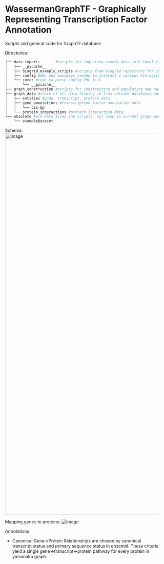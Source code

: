 # WassermanGraphTF - Graphically Representing Transcription Factor Annotation

Scripts and general code for GraphTF database

Directories: <br/>
```bash
├── data_import:       #scripts for ingesting remote data into local csv files
│   ├── __pycache__ 
│   ├── biogrid_example_scripts #scripts from biogrid repository for interacting w REST API
│   ├── config #URL and passkeys needed to interact w various biological databases
│   └── core: #code to parse config YML file
│       └── __pycache__ 
├── graph_construction #scripts for constructing and populating new neo4j database instance
├── graph_data #store of all data flowing in from outside databases and out to the graph database
│   ├── entities #gene, transcript, protein data
│   ├── gene_annotations #transcription factor annotation data
│   │   └── cis-bp 
│   └── protein_interactions #protein interaction data
└── obsolete #old data files and scripts, not used in current graph model
    └── exampleDataset
 ```

Schema:
<img width="1247" alt="image" src="https://user-images.githubusercontent.com/95512439/173684845-3edaaa17-94b5-42c9-af90-bdc8f888b6e1.png">

Mapping genes to proteins:
![image](https://user-images.githubusercontent.com/95512439/173697408-51a8931b-a399-4c4d-a9af-e05f41411552.png)

Annotations:
- Canonical Gene->Protein Relationships are chosen by canonical transcript status and primary sequence status in ensembl. These criteria yield a single gene->transcript->protein pathway for every protein in yamanaka graph.
